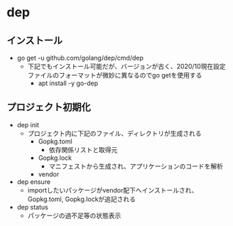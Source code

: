 # dep

## インストール

* go get -u github.com/golang/dep/cmd/dep
  * 下記でもインストール可能だが、バージョンが古く、2020/10現在設定ファイルのフォーマットが微妙に異なるのでgo getを使用する
    * apt install -y go-dep

## プロジェクト初期化

* dep init
  * プロジェクト内に下記のファイル、ディレクトリが生成される
    * Gopkg.toml
      * 依存関係リストと取得元
    * Gopkg.lock
      * マニフェストから生成され、アプリケーションのコードを解析
    * vendor
* dep ensure
  * importしたいパッケージがvendor配下へインストールされ、Gopkg.toml, Gopkg.lockが追記される
* dep status
  * パッケージの過不足等の状態表示
